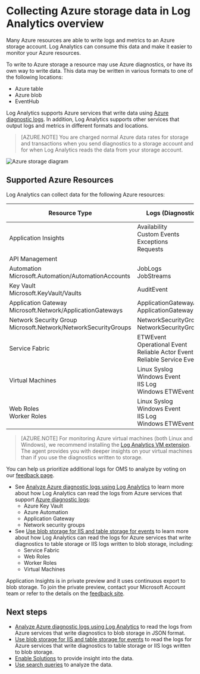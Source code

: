 <properties
    pageTitle="Collecting Azure storage data in Log Analytics overview | Microsoft Azure"
    description="Azure resources can write logs and metrics to an Azure storage account, often by using Azure Diagnostics. Log Analytics can index this data and make it searchable."
    services="log-analytics"
    documentationCenter=""
    authors="bandersmsft"
    manager="jwhit"
    editor=""/>

<tags
    ms.service="log-analytics"
    ms.workload="na"
    ms.tgt_pltfrm="na"
    ms.devlang="na"
    ms.topic="article"
    ms.date="10/10/2016"
    ms.author="banders"/>

# <a name="collecting-azure-storage-data-in-log-analytics-overview"></a>Collecting Azure storage data in Log Analytics overview

Many Azure resources are able to write logs and metrics to an Azure storage account. Log Analytics can consume this data and make it easier to monitor your Azure resources.

To write to Azure storage a resource may use Azure diagnostics, or have its own way to write data. This data may be written in various formats to one of the following locations:

+ Azure table
+ Azure blob
+ EventHub

Log Analytics supports Azure services that write data using [Azure diagnostic logs](../monitoring-and-diagnostics/monitoring-overview-of-diagnostic-logs.md). In addition, Log Analytics supports other services that output logs and metrics in different formats and locations.  

>[AZURE.NOTE] You are charged normal Azure data rates for storage and transactions when you send diagnostics to a storage account and for when Log Analytics reads the data from your storage account.

![Azure storage diagram](media/log-analytics-azure-storage/azure-storage-diagram.png)

## <a name="supported-azure-resources"></a>Supported Azure Resources

Log Analytics can collect data for the following Azure resources:

| Resource Type | Logs (Diagnostic Categories) | Log Analytics Solution |
| --------------------------------------- | -------------------------------- | --------------- |
| Application Insights | Availability <br> Custom Events <br> Exceptions <br> Requests <br> | Application Insights (Preview) |
| API Management | | *none* (Preview) |
| Automation <br> Microsoft.Automation/AutomationAccounts | JobLogs <br> JobStreams          | AzureAutomation (Preview) |
| Key Vault <br> Microsoft.KeyVault/Vaults               | AuditEvent                       | KeyVault (Preview) |
| Application Gateway <br> Microsoft.Network/ApplicationGateways   | ApplicationGatewayAccessLog <br> ApplicationGatewayPerformanceLog | AzureNetworking (Preview) |
| Network Security Group <br> Microsoft.Network/NetworkSecurityGroups | NetworkSecurityGroupEvent <br> NetworkSecurityGroupRuleCounter | AzureNetworking (Preview) |
| Service Fabric                          | ETWEvent <br> Operational Event <br> Reliable Actor Event <br> Reliable Service Event| ServiceFabric (Preview) |
| Virtual Machines | Linux Syslog <br> Windows Event <br> IIS Log <br> Windows ETWEvent | *none* |
| Web Roles <br> Worker Roles | Linux Syslog <br> Windows Event <br> IIS Log <br> Windows ETWEvent | *none* |

>[AZURE.NOTE] For monitoring Azure virtual machines (both Linux and Windows), we recommend installing the [Log Analytics VM extension](log-analytics-azure-vm-extension.md). The agent provides you with deeper insights on your virtual machines than if you use the diagnostics written to storage.

You can help us prioritize additional logs for OMS to analyze by voting on our [feedback page](http://feedback.azure.com/forums/267889-azure-log-analytics/category/88086-log-management-and-log-collection-policy).


- See [Analyze Azure diagnostic logs using Log Analytics](log-analytics-azure-storage-json.md) to learn more about how Log Analytics can read the logs from Azure services that support [Azure diagnostic logs](../monitoring-and-diagnostics/monitoring-overview-of-diagnostic-logs.md):
  - Azure Key Vault
  - Azure Automation
  - Application Gateway
  - Network security groups
- See [Use blob storage for IIS and table storage for events](log-analytics-azure-storage-iis-table.md) to learn more about how Log Analytics can read the logs for Azure services that write diagnostics to table storage or IIS logs written to blob storage, including:
  - Service Fabric
  - Web Roles
  - Worker Roles
  - Virtual Machines


Application Insights is in private preview and it uses continuous export to blob storage. To join the private preview, contact your Microsoft Account team or refer to the details on the [feedback site](https://feedback.azure.com/forums/267889-log-analytics/suggestions/6519248-integration-with-app-insights).

## <a name="next-steps"></a>Next steps

- [Analyze Azure diagnostic logs using Log Analytics](log-analytics-azure-storage-json.md) to read the logs from Azure services that write diagnostics to blob storage in JSON format.
- [Use blob storage for IIS and table storage for events](log-analytics-azure-storage-iis-table.md) to read the logs for Azure services that write diagnostics to table storage or IIS logs written to blob storage.
- [Enable Solutions](log-analytics-add-solutions.md) to provide insight into the data.
- [Use search queries](log-analytics-log-searches.md) to analyze the data.
